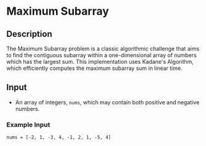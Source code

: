 # Maximum Subarray

## Description
The Maximum Subarray problem is a classic algorithmic challenge that aims to find the contiguous subarray within a one-dimensional array of numbers which has the largest sum. This implementation uses Kadane's Algorithm, which efficiently computes the maximum subarray sum in linear time.

## Input
- An array of integers, `nums`, which may contain both positive and negative numbers.

### Example Input
```plaintext
nums = [-2, 1, -3, 4, -1, 2, 1, -5, 4]

